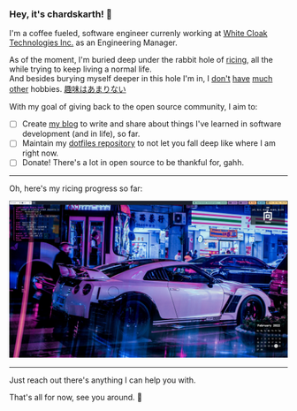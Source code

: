 ### Hey, it's chardskarth! 👋


I'm a coffee fueled, software engineer currenly working at [White Cloak Technologies Inc.](https://www.whitecloak.com/) as an Engineering Manager. 


As of the moment, I'm buried deep under the rabbit hole of [ricing](https://www.reddit.com/r/unixporn/), all the while trying to keep living a normal life.  
And besides burying myself deeper in this hole I'm in, I [don't](https://soundcloud.com/chardmusic) [have](https://www.youtube.com/watch?v=E8wsI0cSTkc&ab_channel=R) [much other](https://www.youtube.com/watch?v=zrh5L2v5OeE&ab_channel=R) hobbies. [趣味はあまりない](https://www.duolingo.com/profile/Leechado?via=share_profile)


With my goal of giving back to the open source community, I aim to:
- [ ] Create [my blog](https://triumphsc.org/wp-content/uploads/2019/03/construction-web-.jpg) to write and share about things I've learned in software development (and in life), so far.
- [ ] Maintain my [dotfiles repository](https://github.com/chardskarth/dotfiles) to not let you fall deep like where I am right now.
- [ ] Donate! There's a lot in open source to be thankful for, gahh.

---
Oh, here's my ricing progress so far:

![macbook_desktop_ubersicht](./2022-02-25-mac-desktop.jpg "My Desktop")

---
Just reach out there's anything I can help you with.

That's all for now, see you around. 🖖
